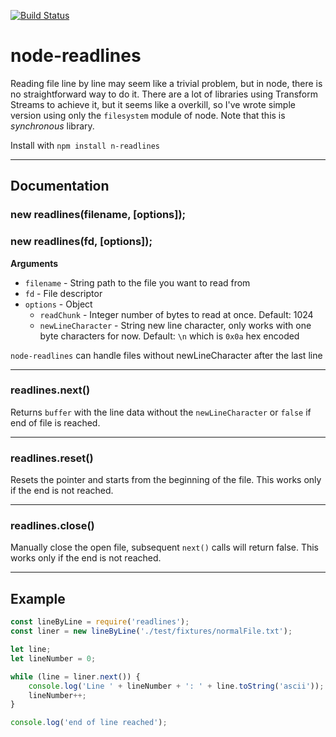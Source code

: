 [![Build Status](https://travis-ci.org/nacholibre/node-readlines.svg)](https://travis-ci.org/nacholibre/node-readlines)
# node-readlines
Reading file line by line may seem like a trivial problem, but in node, there is no straightforward way to do it. There are a lot of libraries using Transform Streams to achieve it, but it seems like a overkill, so I've wrote simple version using only the `filesystem` module of node. Note that this is *synchronous* library.

Install with
`npm install n-readlines`

---------------------------------------

## Documentation
### new readlines(filename, [options]);
### new readlines(fd, [options]);

**Arguments**

* `filename` - String path to the file you want to read from
* `fd` - File descriptor
* `options` - Object
  * `readChunk` - Integer number of bytes to read at once. Default: 1024
  * `newLineCharacter` - String new line character, only works with one byte characters for now. Default: `\n` which is `0x0a` hex encoded

`node-readlines` can handle files without newLineCharacter after the last line

---------------------------------------

### readlines.next()
Returns `buffer` with the line data without the `newLineCharacter` or `false` if end of file is reached.

---------------------------------------
### readlines.reset()
Resets the pointer and starts from the beginning of the file. This works only if the end is not reached.

---------------------------------------
### readlines.close()
Manually close the open file, subsequent `next()` calls will return false. This works only if the end is not reached.

---------------------------------------

## Example
```javascript
const lineByLine = require('readlines');
const liner = new lineByLine('./test/fixtures/normalFile.txt');

let line;
let lineNumber = 0;

while (line = liner.next()) {
    console.log('Line ' + lineNumber + ': ' + line.toString('ascii'));
    lineNumber++;
}

console.log('end of line reached');
```
